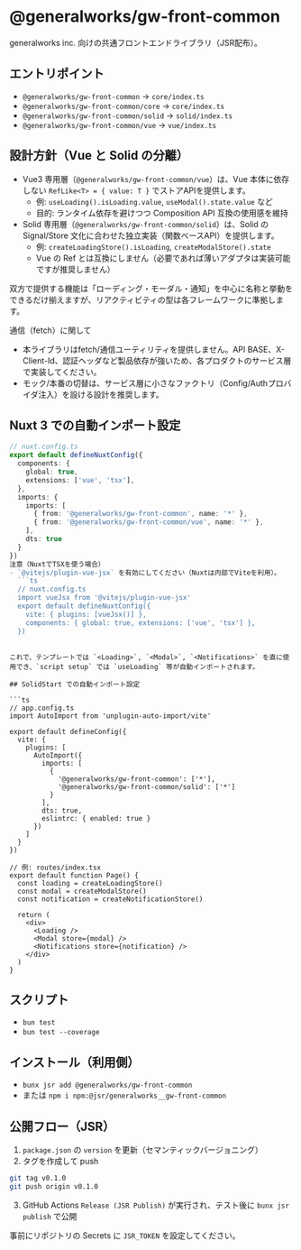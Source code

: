 # @generalworks/gw-front-common

generalworks inc. 向けの共通フロントエンドライブラリ（JSR配布）。

## エントリポイント
- `@generalworks/gw-front-common` → `core/index.ts`
- `@generalworks/gw-front-common/core` → `core/index.ts`
- `@generalworks/gw-front-common/solid` → `solid/index.ts`
- `@generalworks/gw-front-common/vue` → `vue/index.ts`

## 設計方針（Vue と Solid の分離）
- Vue3 専用層（`@generalworks/gw-front-common/vue`）は、Vue 本体に依存しない `RefLike<T> = { value: T }` でストアAPIを提供します。
  - 例: `useLoading().isLoading.value`, `useModal().state.value` など
  - 目的: ランタイム依存を避けつつ Composition API 互換の使用感を維持
- Solid 専用層（`@generalworks/gw-front-common/solid`）は、Solid の Signal/Store 文化に合わせた独立実装（関数ベースAPI）を提供します。
  - 例: `createLoadingStore().isLoading`, `createModalStore().state`
  - Vue の Ref とは互換にしません（必要であれば薄いアダプタは実装可能ですが推奨しません）

双方で提供する機能は「ローディング・モーダル・通知」を中心に名称と挙動をできるだけ揃えますが、リアクティビティの型は各フレームワークに準拠します。

通信（fetch）に関して
- 本ライブラリはfetch/通信ユーティリティを提供しません。API BASE、X-Client-Id、認証ヘッダなど製品依存が強いため、各プロダクトのサービス層で実装してください。
- モック/本番の切替は、サービス層に小さなファクトリ（Config/Authプロバイダ注入）を設ける設計を推奨します。

## Nuxt 3 での自動インポート設定

```ts
// nuxt.config.ts
export default defineNuxtConfig({
  components: {
    global: true,
    extensions: ['vue', 'tsx'],
  },
  imports: {
    imports: [
      { from: '@generalworks/gw-front-common', name: '*' },
      { from: '@generalworks/gw-front-common/vue', name: '*' },
    ],
    dts: true
  }
})
注意（NuxtでTSXを使う場合）
- `@vitejs/plugin-vue-jsx` を有効にしてください（Nuxtは内部でViteを利用）。
  ```ts
  // nuxt.config.ts
  import vueJsx from '@vitejs/plugin-vue-jsx'
  export default defineNuxtConfig({
    vite: { plugins: [vueJsx()] },
    components: { global: true, extensions: ['vue', 'tsx'] },
  })
  ```
```

これで、テンプレートでは `<Loading>`, `<Modal>`, `<Notifications>` を直に使用でき、`script setup` では `useLoading` 等が自動インポートされます。

## SolidStart での自動インポート設定

```ts
// app.config.ts
import AutoImport from 'unplugin-auto-import/vite'

export default defineConfig({
  vite: {
    plugins: [
      AutoImport({
        imports: [
          {
            '@generalworks/gw-front-common': ['*'],
            '@generalworks/gw-front-common/solid': ['*']
          }
        ],
        dts: true,
        eslintrc: { enabled: true }
      })
    ]
  }
})
```

```tsx
// 例: routes/index.tsx
export default function Page() {
  const loading = createLoadingStore()
  const modal = createModalStore()
  const notification = createNotificationStore()

  return (
    <div>
      <Loading />
      <Modal store={modal} />
      <Notifications store={notification} />
    </div>
  )
}
```

## スクリプト
- `bun test`
- `bun test --coverage`

## インストール（利用側）
- `bunx jsr add @generalworks/gw-front-common`
- または `npm i npm:@jsr/generalworks__gw-front-common`

## 公開フロー（JSR）
1. `package.json` の `version` を更新（セマンティックバージョニング）
2. タグを作成して push
```bash
git tag v0.1.0
git push origin v0.1.0
```
3. GitHub Actions `Release (JSR Publish)` が実行され、テスト後に `bunx jsr publish` で公開

事前にリポジトリの Secrets に `JSR_TOKEN` を設定してください。
